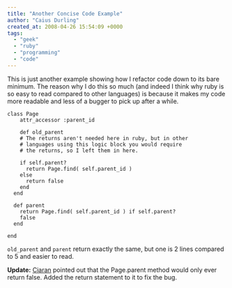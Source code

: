 ```yaml
---
title: "Another Concise Code Example"
author: "Caius Durling"
created_at: 2008-04-26 15:54:09 +0000
tags:
  - "geek"
  - "ruby"
  - "programming"
  - "code"
---
```


This is just another example showing how I refactor code down to its bare minimum. The reason why I do this so much (and indeed I think why ruby is so easy to read compared to other languages) is because it makes my code more readable and less of a bugger to pick up after a while.


    class Page
        attr_accessor :parent_id
        
        def old_parent
        # The returns aren't needed here in ruby, but in other
        # languages using this logic block you would require
        # the returns, so I left them in here.

        if self.parent?
          return Page.find( self.parent_id )
        else
          return false
        end
      end

      def parent
        return Page.find( self.parent_id ) if self.parent?
        false
      end
    
    end
    
`old_parent` and `parent` return exactly the same, but one is 2 lines compared to 5 and easier to read.

**Update:** [Ciaran](http://ciaranwal.sh/) pointed out that the Page.parent method would only ever return false. Added the return statement to it to fix the bug.
